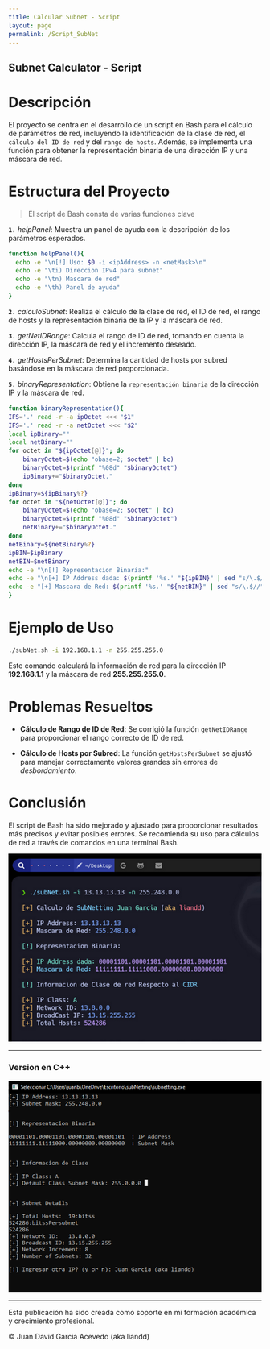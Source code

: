 ```yaml
---
title: Calcular Subnet - Script
layout: page
permalink: /Script_SubNet
---
```


<h2 id="subtitulo-importante">Subnet Calculator - Script</h2>
<h1 class="titulo-principal">Descripción</h1>

El proyecto se centra en el desarrollo de un script en Bash para el cálculo de parámetros de red, incluyendo la identificación de la clase de red, el `cálculo del ID de red` y del `rango de hosts`. Además, se implementa una función para obtener la representación binaria de una dirección IP y una máscara de red.

<h1 class="titulo-principal">Estructura del Proyecto</h1>

> El script de Bash consta de varias funciones clave

  **`1.`** *helpPanel*: Muestra un panel de ayuda con la descripción de los parámetros esperados.
```bash
function helpPanel(){
  echo -e "\n[!] Uso: $0 -i <ipAddress> -n <netMask>\n"
  echo -e "\ti) Direccion IPv4 para subnet"
  echo -e "\tn) Mascara de red"
  echo -e "\th) Panel de ayuda"
}
  ```
  **`2.`** *calculoSubnet*: Realiza el cálculo de la clase de red, el ID de red, el rango de hosts y la representación binaria de la IP y la máscara de red.

  **`3.`** *getNetIDRange*: Calcula el rango de ID de red, tomando en cuenta la dirección IP, la máscara de red y el incremento deseado.

  **`4.`** *getHostsPerSubnet*: Determina la cantidad de hosts por subred basándose en la máscara de red proporcionada.

  **`5.`** *binaryRepresentation*: Obtiene la `representación binaria` de la dirección IP y la máscara de red.

  ```bash
function binaryRepresentation(){
  IFS='.' read -r -a ipOctet <<< "$1"
  IFS='.' read -r -a netOctet <<< "$2"
  local ipBinary=""
  local netBinary=""
  for octet in "${ipOctet[@]}"; do
      binaryOctet=$(echo "obase=2; $octet" | bc)
      binaryOctet=$(printf "%08d" "$binaryOctet")
      ipBinary+="$binaryOctet."
  done 
  ipBinary=${ipBinary%?}
  for octet in "${netOctet[@]}"; do
      binaryOctet=$(echo "obase=2; $octet" | bc)
      binaryOctet=$(printf "%08d" "$binaryOctet")
      netBinary+="$binaryOctet."
  done
  netBinary=${netBinary%?}
  ipBIN=$ipBinary
  netBIN=$netBinary
  echo -e "\n[!] Representacion Binaria:"
  echo -e "\n[+] IP Address dada: $(printf '%s.' "${ipBIN}" | sed "s/\.$//") "
  echo -e "[+] Mascara de Red: $(printf '%s.' "${netBIN}" | sed "s/\.$//") "
}
```

<h1 class="titulo-principal">Ejemplo de Uso</h1>

```bash
./subNet.sh -i 192.168.1.1 -n 255.255.255.0
```
Este comando calculará la información de red para la dirección IP **192.168.1.1** y la máscara de red **255.255.255.0**.

<h1 class="titulo-principal">Problemas Resueltos</h1>

- **Cálculo de Rango de ID de Red**: Se corrigió la función `getNetIDRange` para proporcionar el rango correcto de ID de red.

- **Cálculo de Hosts por Subred**: La función `getHostsPerSubnet` se ajustó para manejar correctamente valores grandes sin errores de *desbordamiento*.

<h1 class="titulo-principal">Conclusión</h1>

El script de Bash ha sido mejorado y ajustado para proporcionar resultados más precisos y evitar posibles errores. Se recomienda su uso para cálculos de red a través de comandos en una terminal Bash.

<div style="text-align: center;">
<img src="/assets/images/calcular_subnet/teaser.png" alt="Maraton" oncontextmenu="return false;" >
</div>


---

<h3 class="titulo-secundario">Version en C++</h3>
<div style="text-align: center;">
<img src="/assets/images/calcular_subnet/c1.png" alt="Maraton" oncontextmenu="return false;">
</div>

---

Esta publicación ha sido creada como soporte en mi formación académica y crecimiento profesional.

© Juan David Garcia Acevedo (aka liandd)


